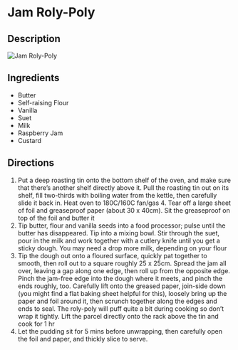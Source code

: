 # Jam Roly-Poly

## Description
![Jam Roly-Poly](https://www.themealdb.com/images/media/meals/ysqupp1511640538.jpg "Jam Roly-Poly")

## Ingredients
- Butter
- Self-raising Flour
- Vanilla
- Suet
- Milk
- Raspberry Jam
- Custard

## Directions
1. Put a deep roasting tin onto the bottom shelf of the oven, and make sure that there’s another shelf directly above it. Pull the roasting tin out on its shelf, fill two-thirds with boiling water from the kettle, then carefully slide it back in. Heat oven to 180C/160C fan/gas 4. Tear off a large sheet of foil and greaseproof paper (about 30 x 40cm). Sit the greaseproof on top of the foil and butter it
2. Tip butter, flour and vanilla seeds into a food processor; pulse until the butter has disappeared. Tip into a mixing bowl. Stir through the suet, pour in the milk and work together with a cutlery knife until you get a sticky dough. You may need a drop more milk, depending on your flour
3. Tip the dough out onto a floured surface, quickly pat together to smooth, then roll out to a square roughly 25 x 25cm. Spread the jam all over, leaving a gap along one edge, then roll up from the opposite edge. Pinch the jam-free edge into the dough where it meets, and pinch the ends roughly, too. Carefully lift onto the greased paper, join-side down (you might find a flat baking sheet helpful for this), loosely bring up the paper and foil around it, then scrunch together along the edges and ends to seal. The roly-poly will puff quite a bit during cooking so don’t wrap it tightly. Lift the parcel directly onto the rack above the tin and cook for 1 hr
4. Let the pudding sit for 5 mins before unwrapping, then carefully open the foil and paper, and thickly slice to serve.

